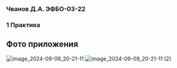 ### Чванов Д.А. ЭФБО-03-22

### 1 Практика
## Фото приложения

![image_2024-09-09_20-21-11](https://github.com/user-attachments/assets/09df05c2-2657-4888-94aa-bc08f6201525)
![image_2024-09-09_20-21-11 (2)](https://github.com/user-attachments/assets/ef2726c0-503c-434f-917c-8f02a8926577)
